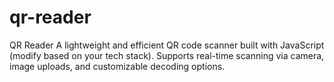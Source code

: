 # qr-reader
QR Reader A lightweight and efficient QR code scanner built with JavaScript (modify based on your tech stack). Supports real-time scanning via camera, image uploads, and customizable decoding options.
